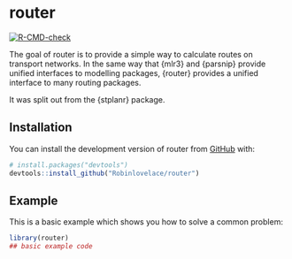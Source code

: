 
<!-- README.md is generated from README.Rmd. Please edit that file -->

# router

<!-- badges: start -->
[![R-CMD-check](https://github.com/Robinlovelace/router/actions/workflows/R-CMD-check.yaml/badge.svg)](https://github.com/Robinlovelace/router/actions/workflows/R-CMD-check.yaml)
<!-- badges: end -->

The goal of router is to provide a simple way to calculate routes on
transport networks. In the same way that {mlr3} and {parsnip} provide
unified interfaces to modelling packages, {router} provides a unified
interface to many routing packages.

It was split out from the {stplanr} package.

## Installation

You can install the development version of router from
[GitHub](https://github.com/) with:

``` r
# install.packages("devtools")
devtools::install_github("Robinlovelace/router")
```

## Example

This is a basic example which shows you how to solve a common problem:

``` r
library(router)
## basic example code
```
